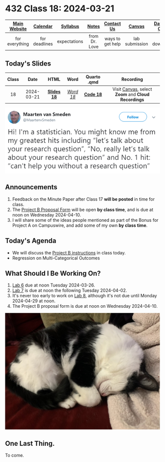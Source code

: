 # 432 Class 18: 2024-03-21

[Main Website](https://thomaselove.github.io/432-2024/) | [Calendar](https://thomaselove.github.io/432-2024/calendar.html) | [Syllabus](https://thomaselove.github.io/432-syllabus-2024/) | [Notes](https://thomaselove.github.io/432-notes/) | [Contact Us](https://thomaselove.github.io/432-2024/contact.html) | [Canvas](https://canvas.case.edu) | [Data and Code](https://github.com/THOMASELOVE/432-data) | [Sources](https://github.com/THOMASELOVE/432-classes-2024/tree/main/sources)
:-----------: | :--------------: | :----------: | :---------: | :-------------: | :-----------: | :------------: |:------:
for everything | for deadlines | expectations | from Dr. Love | ways to get help | lab submission | for downloads | to read

## Today's Slides

Class | Date | HTML | Word | Quarto .qmd | Recording
:---: | :--------: | :------: | :------: | :------: | :-------------:
18 | 2024-03-21 | **[Slides 18](https://thomaselove.github.io/432-slides-2024/slides18.html)** | *[Word 18](https://thomaselove.github.io/432-slides-2024/slides18w.docx)* | **[Code 18](https://github.com/THOMASELOVE/432-slides-2024/blob/main/slides18.qmd)** | Visit [Canvas](https://canvas.case.edu/), select **Zoom** and **Cloud Recordings**

![](figures/rq.png)

## Announcements

1. Feedback on the Minute Paper after Class 17 **will be posted** in time for class.
2. The [Project B Proposal Form](https://bit.ly/432-2024-projectB-proposal-form) will be open **by class time**, and is due at noon on Wednesday 2024-04-10.
3. I will share some of the ideas people mentioned as part of the Bonus for Project A on Campuswire, and add some of my own **by class time**.

## Today's Agenda

- We will discuss the [Project B instructions](https://thomaselove.github.io/432-2024/projB.html) in class today.
- Regression on Multi-Categorical Outcomes

## What Should I Be Working On?

1. [Lab 6](https://thomaselove.github.io/432-2024/lab6.html) due at noon Tuesday 2024-03-26.
2. [Lab 7](https://thomaselove.github.io/432-2024/lab7.html) is due at noon the following Tuesday 2024-04-02.
3. It's never too early to work on [Lab 8](https://thomaselove.github.io/432-2024/lab8.html), although it's not due until Monday 2024-04-29 at noon.
4. The Project B proposal form is due at noon on Wednesday 2024-04-10.

![](figures/fuzz_asleep.jpg)

## One Last Thing.

To come.
